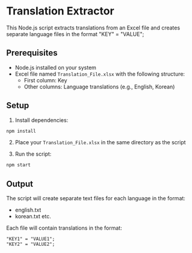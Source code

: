 # Translation Extractor

This Node.js script extracts translations from an Excel file and creates separate language files in the format "KEY" = "VALUE";

## Prerequisites

- Node.js installed on your system
- Excel file named `Translation_File.xlsx` with the following structure:
  - First column: Key
  - Other columns: Language translations (e.g., English, Korean)

## Setup

1. Install dependencies:
```bash
npm install
```

2. Place your `Translation_File.xlsx` in the same directory as the script

3. Run the script:
```bash
npm start
```

## Output

The script will create separate text files for each language in the format:
- english.txt
- korean.txt
etc.

Each file will contain translations in the format:
```
"KEY1" = "VALUE1";
"KEY2" = "VALUE2";
``` 